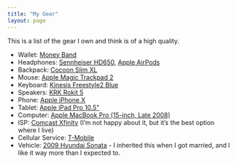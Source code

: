 ```yaml
---
title: "My Gear"
layout: page
---
```


This is a list of the gear I own and think is of a high quality.

- Wallet: [Money Band][1]
- Headphones: [Sennheiser HD650][2], [Apple AirPods][3]
- Backpack: [Cocoon Slim XL][4]
- Mouse: [Apple Magic Trackpad 2][5]
- Keyboard: [Kinesis Freestyle2 Blue][6]
- Speakers: [KRK Rokit 5][7]
- Phone: [Apple iPhone X][8]
- Tablet: [Apple iPad Pro 10.5"][9]
- Computer: [Apple MacBook Pro (15-inch, Late 2008)][10]
- ISP: [Comcast Xfinity][11] (I’m not happy about it, but it’s the best option where I live)
- Cellular Service: [T-Mobile][12]
- Vehicle: [2009 Hyundai Sonata][13] - I inherited this when I got married, and I like it way more than I expected to.

[1]:	http://www.money-band.com
[2]:	https://www.amazon.com/Sennheiser-HD-650-Professional-Headphone/dp/B00018MSNI
[3]:	https://www.apple.com/airpods/
[4]:	https://www.cocooninnovations.com/product_info.php?cat_id=68&product_id=247
[5]:	https://www.apple.com/shop/product/MJ2R2LL/A/magic-trackpad-2
[6]:	https://www.kinesis-ergo.com/shop/freestyle2-blue-mac/
[7]:	http://www.krksys.com/krk-studio-monitor-speakers/rokit/rokit-5.html
[8]:	https://www.apple.com/iphone-x/
[9]:	https://www.apple.com/ipad-pro/
[10]:	https://everymac.com/systems/apple/macbook_pro/specs/macbook-pro-core-2-duo-2.66-aluminum-15-early-2009-unibody-specs.html
[11]:	https://my.xfinity.com/
[12]:	https://www.t-mobile.com
[13]:	https://en.wikipedia.org/wiki/Hyundai_Sonata#Fifth_generation_(NF;_2004%E2%80%932010)

